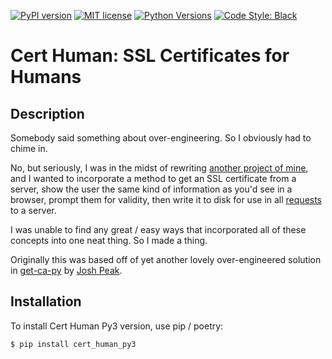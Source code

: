 [![PyPI version](https://badge.fury.io/py/cert-human-py3.svg)](https://badge.fury.io/py/cert-human-py3)
[![MIT license](https://img.shields.io/badge/License-MIT-blue.svg)](https://lbesson.mit-license.org/)
[![Python Versions](https://img.shields.io/pypi/pyversions/cert-human-py3.svg)](https://pypi.org/project/cert-human-py3/)
[![Code Style: Black](https://img.shields.io/badge/code%20style-black-000000.svg)](https://github.com/ambv/black)

Cert Human: SSL Certificates for Humans
=======================================

Description
-----------

Somebody said something about over-engineering. So I obviously had to chime in.

No, but seriously, I was in the midst of rewriting [another project of mine](https://github.com/tanium/pytan), and I
wanted to incorporate a method to get an SSL certificate from a server, show the user the same kind of information as
you'd see in a browser, prompt them for validity, then write it to disk for use in
all [requests](http://docs.python-requests.org/en/master/) to a server.

I was unable to find any great / easy ways that incorporated all of these concepts into one neat thing. So I made a
thing.

Originally this was based off of yet another lovely over-engineered solution
in [get-ca-py](https://github.com/neozenith/get-ca-py) by [Josh Peak](https://github.com/neozenith).


Installation
------------

To install Cert Human Py3 version, use pip / poetry:

``` {.sourceCode .bash}
$ pip install cert_human_py3
```
